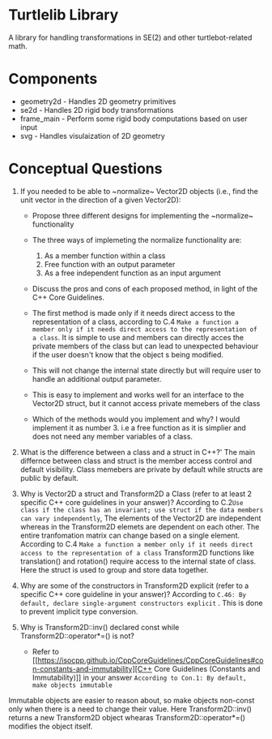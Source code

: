 # Turtlelib Library
A library for handling transformations in SE(2) and other turtlebot-related math.

# Components
- geometry2d - Handles 2D geometry primitives
- se2d - Handles 2D rigid body transformations
- frame_main - Perform some rigid body computations based on user input
- svg - Handles visulaization of 2D geometry

# Conceptual Questions
1. If you needed to be able to ~normalize~ Vector2D objects (i.e., find the unit vector in the direction of a given Vector2D):
   - Propose three different designs for implementing the ~normalize~ functionality
   - The three ways of implemeting the normalize functionality are:
     1. As a member function within a class
     2. Free function with an output parameter
     3. As a free independent function as an input argument

   - Discuss the pros and cons of each proposed method, in light of the C++ Core Guidelines.
   - The first method is made only if it needs direct access to the representation of a class, according to C.4 `Make a function a member only if it needs direct access to the representation of a class`. It is simple to use and members can directly acces the private members of the class but can lead to unexpected behaviour if the user doesn't know that the object s being modified.
   - This will not change the internal state directly but will require user to handle an additional output parameter.
   - This is easy to implement and works well for an interface to the Vector2D struct, but it cannot access private memebers of the class 

   - Which of the methods would you implement and why?
      I would implement it as number 3. i.e a free function as it is simplier and does not need any member variables of a class.

2. What is the difference between a class and a struct in C++?'
   The main differnce between class and struct is the member access control and default visibility. Class memebers are private by default while structs are public by default.


3. Why is Vector2D a struct and Transform2D a Class (refer to at least 2 specific C++ core guidelines in your answer)?
   According to C.2`Use class if the class has an invariant; use struct if the data members can vary independently`, The elements of the Vector2D are independent whereas in the Transform2D elemets are dependent on each other. The entire tranfomation matrix can change based on a single element.
   According to C.4 `Make a function a member only if it needs direct access to the representation of a class` Transform2D functions like translation() and rotation() require access to the internal state of class. Here the struct is used to group and store data together.


4. Why are some of the constructors in Transform2D explicit (refer to a specific C++ core guideline in your answer)?
According to `C.46: By default, declare single-argument constructors explicit` . This is done to prevent implicit type conversion.

5. Why is Transform2D::inv() declared const while Transform2D::operator*=() is not?
   - Refer to [[https://isocpp.github.io/CppCoreGuidelines/CppCoreGuidelines#con-constants-and-immutability][C++ Core Guidelines (Constants and Immutability)]] in your answer
`According to Con.1: By default, make objects immutable`

Immutable objects are easier to reason about, so make objects non-const only when there is a need to change their value. 
Here Transform2D::inv() returns a new Transform2D object whearas Transform2D::operator*=() modifies the object itself. 